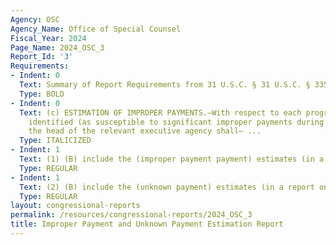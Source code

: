 ```yaml
---
Agency: OSC
Agency_Name: Office of Special Counsel
Fiscal_Year: 2024
Page_Name: 2024_OSC_3
Report_Id: '3'
Requirements:
- Indent: 0
  Text: Summary of Report Requirements from 31 U.S.C. § 31 U.S.C. § 3352(c)
  Type: BOLD
- Indent: 0
  Text: (c) ESTIMATION OF IMPROPER PAYMENTS.—With respect to each program and activity
    identified (as susceptible to significant improper payments during the risk assessment)
    the head of the relevant executive agency shall— ...
  Type: ITALICIZED
- Indent: 1
  Text: (1) (B) include the (improper payment payment) estimates (in a report on paymentaccuracy.gov)...
  Type: REGULAR
- Indent: 1
  Text: (2) (B) include the (unknown payment) estimates (in a report on paymentaccuracy.gov)
  Type: REGULAR
layout: congressional-reports
permalink: /resources/congressional-reports/2024_OSC_3
title: Improper Payment and Unknown Payment Estimation Report
---
```

